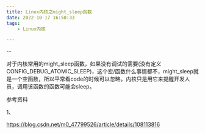 ```yaml
---
title: Linux内核之might_sleep函数
date: 2022-10-17 16:50:33
tags:
	- Linux内核

---
```


--

对于内核常用的might_sleep函数，如果没有调试的需要(没有定义CONFIG_DEBUG_ATOMIC_SLEEP)，这个宏/函数什么事情都不，might_sleep就是一个空函数，所以平常看code的时候可以忽略。内核只是用它来提醒开发人员，调用该函数的函数可能会sleep。

参考资料

1、

https://blog.csdn.net/m0_47799526/article/details/108113816